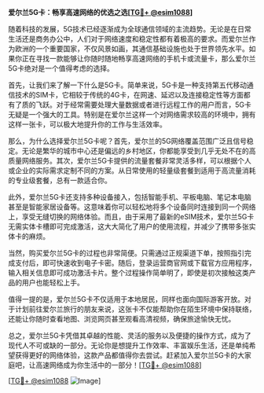 **爱尔兰5G卡：畅享高速网络的优选之选[[TG💪+ @esim1088](https://t.me/s/esim1088)]**

随着科技的发展，5G技术已经逐渐成为全球通信领域的主流趋势。无论是在日常生活还是商务办公中，人们对于网络速度和稳定性都有着极高的要求。而爱尔兰作为欧洲的一个重要国家，不仅风景如画，其通信基础设施也处于世界领先水平。如果你正在寻找一款能够让你随时随地畅享高速网络的手机卡或流量卡，那么爱尔兰5G卡绝对是一个值得考虑的选择。

首先，让我们来了解一下什么是5G卡。简单来说，5G卡是一种支持第五代移动通信技术的SIM卡，它相较于传统的4G卡，在网速、延迟以及连接稳定性等方面都有了质的飞跃。对于经常需要处理大量数据或者进行远程工作的用户而言，5G卡无疑是一个强大的工具。特别是在爱尔兰这样一个对网络需求较高的环境中，拥有这样一张卡，可以极大地提升你的工作与生活效率。

那么，为什么选择爱尔兰5G卡呢？首先，爱尔兰的5G网络覆盖范围广泛且信号稳定。无论是繁华的城市中心还是偏远的乡村地区，你都能享受到几乎无处不在的高质量网络服务。其次，爱尔兰5G卡提供的流量套餐非常灵活多样，可以根据个人或企业的实际需求定制不同的方案。从日常使用的轻量级套餐到适用于高流量消耗的专业级套餐，总有一款适合你。

此外，爱尔兰5G卡还支持多种设备接入，包括智能手机、平板电脑、笔记本电脑甚至是智能家居设备等。这意味着你可以轻松地将多个设备同时连接到同一个网络上，享受无缝切换的网络体验。而且，由于采用了最新的eSIM技术，爱尔兰5G卡无需实体卡槽即可完成激活，这大大简化了用户的使用流程，并减少了携带多张实体卡的麻烦。

当然，购买爱尔兰5G卡的过程也非常简便。只需通过正规渠道下单，按照指引完成支付后，即可快速收到电子卡密。随后，登录运营商官网或下载官方应用程序，输入相关信息即可成功激活卡片。整个过程操作简单明了，即使是初次接触这类产品的用户也能轻松上手。

值得一提的是，爱尔兰5G卡不仅适用于本地居民，同样也面向国际游客开放。对于计划前往爱尔兰旅行的朋友来说，这张卡不仅能帮助你在陌生环境中保持联络，还能让你随时查看地图、浏览网页甚至观看高清视频，确保旅途愉快无忧。

总之，爱尔兰5G卡凭借其卓越的性能、灵活的服务以及便捷的操作方式，成为了现代人不可或缺的一部分。无论你是想提升工作效率、丰富娱乐生活，还是单纯希望获得更好的网络体验，这款产品都值得你去尝试。赶紧加入爱尔兰5G卡的大家庭吧，让高速网络成为你生活中的一部分！[[TG💪+ @esim1088](https://t.me/s/esim1088)]

[[TG💪+ @esim1088](https://t.me/s/esim1088) ![Image](https://i.postimg.cc/4NQfJmqS/Snipaste-2025-05-13-00-14-12.png)]